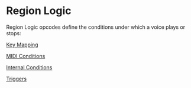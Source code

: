 ---
---
# Region Logic

Region Logic opcodes define the conditions under which a voice plays or stops:

[Key Mapping](/types/key_mapping)

[MIDI Conditions](/types/midi_conditions)

[Internal Conditions](/types/internal_conditions)

[Triggers](/types/triggers)
